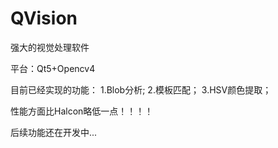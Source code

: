 # QVision
 强大的视觉处理软件
 
平台：Qt5+Opencv4

目前已经实现的功能：
1.Blob分析;
2.模板匹配；
3.HSV颜色提取；

性能方面比Halcon略低一点！！！！

后续功能还在开发中...
